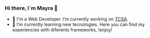 ### Hi there, I`m Mayra 👋

- :cactus: I'm a Web Developer. I’m currently working on [TCSA](https://www.tecnicascompetitivas.com//).
- :cactus: I’m currently learning new tecnologies. Here you can find my experiencies with diferents frameworks, !enjoy!
